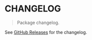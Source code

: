 # CHANGELOG

> Package changelog.

See [GitHub Releases](https://github.com/stdlib-js/strided-base-reinterpret-complex128/releases) for the changelog.